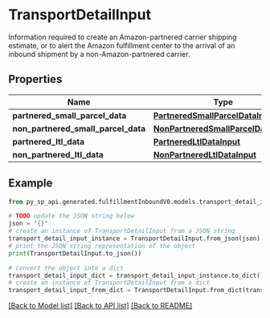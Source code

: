 # TransportDetailInput

Information required to create an Amazon-partnered carrier shipping estimate, or to alert the Amazon fulfillment center to the arrival of an inbound shipment by a non-Amazon-partnered carrier.

## Properties

Name | Type | Description | Notes
------------ | ------------- | ------------- | -------------
**partnered_small_parcel_data** | [**PartneredSmallParcelDataInput**](PartneredSmallParcelDataInput.md) |  | [optional] 
**non_partnered_small_parcel_data** | [**NonPartneredSmallParcelDataInput**](NonPartneredSmallParcelDataInput.md) |  | [optional] 
**partnered_ltl_data** | [**PartneredLtlDataInput**](PartneredLtlDataInput.md) |  | [optional] 
**non_partnered_ltl_data** | [**NonPartneredLtlDataInput**](NonPartneredLtlDataInput.md) |  | [optional] 

## Example

```python
from py_sp_api.generated.fulfillmentInboundV0.models.transport_detail_input import TransportDetailInput

# TODO update the JSON string below
json = "{}"
# create an instance of TransportDetailInput from a JSON string
transport_detail_input_instance = TransportDetailInput.from_json(json)
# print the JSON string representation of the object
print(TransportDetailInput.to_json())

# convert the object into a dict
transport_detail_input_dict = transport_detail_input_instance.to_dict()
# create an instance of TransportDetailInput from a dict
transport_detail_input_from_dict = TransportDetailInput.from_dict(transport_detail_input_dict)
```
[[Back to Model list]](../README.md#documentation-for-models) [[Back to API list]](../README.md#documentation-for-api-endpoints) [[Back to README]](../README.md)


